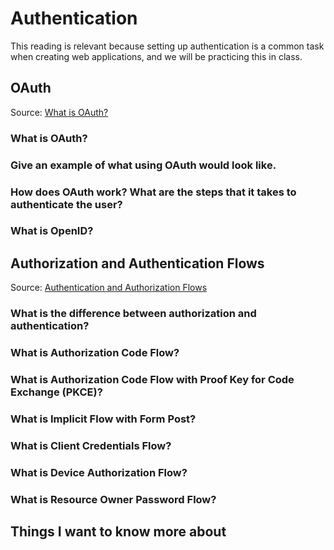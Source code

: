 # Authentication

This reading is relevant because setting up authentication is a common task when creating web applications, and we will be practicing this in class.

## OAuth

Source: [What is OAuth?](https://www.csoonline.com/article/3216404/what-is-oauth-how-the-open-authorization-framework-works.html)

### What is OAuth?



### Give an example of what using OAuth would look like.



### How does OAuth work? What are the steps that it takes to authenticate the user?



### What is OpenID?



## Authorization and Authentication Flows

Source: [Authentication and Authorization Flows](https://auth0.com/docs/get-started/authentication-and-authorization-flow)

### What is the difference between authorization and authentication?



### What is Authorization Code Flow?



### What is Authorization Code Flow with Proof Key for Code Exchange (PKCE)?



### What is Implicit Flow with Form Post?



### What is Client Credentials Flow?



### What is Device Authorization Flow?



### What is Resource Owner Password Flow?



## Things I want to know more about
